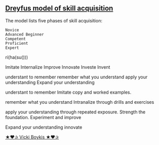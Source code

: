 ## [Dreyfus model of skill acquisition](https://en.wikipedia.org/wiki/Dreyfus_model_of_skill_acquisition)

The model lists five phases of skill acquisition:

    Novice
    Advanced Beginner
    Competent
    Proficient
    Expert

ri(ha(su()))

Imitate
Internalize
Improve
Innovate
Investe
Invent

understant to remember
remember what you understand
apply your understanding
Expand your understanding

understant to remember
Imitate copy and worked examples.

remember what you understand
Intranalize through drills and exercises

apply your understanding through repeated exposure.
Strength the foundation. Experiment and improve 
 
Expand your understanding
innovate 

[★❤✰ Vicki Boykis ★❤✰ ](https://vickiboykis.com/2021/08/05/the-local-minima-of-suckiness/)
